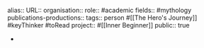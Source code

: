 alias::
URL::
organisation::
role:: #academic 
fields:: #mythology 
publications-productions:: 
tags:: person #[[The Hero's Journey]] #keyThinker #toRead 
project:: #[[Inner Beginner]] 
public:: true

-